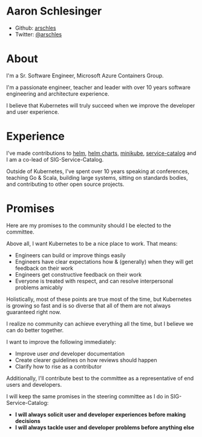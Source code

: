 # Aaron Schlesinger

- Github: [arschles](https://github.com/arschles)
- Twitter: [@arschles](https://twitter.com/arschles) 

# About

I'm a Sr. Software Engineer, Microsoft Azure Containers Group.

I'm a passionate engineer, teacher and leader with over 10 years software engineering and 
architecture experience.

I believe that Kubernetes will truly succeed when we improve the developer and 
user experience. 

# Experience

I've made contributions to [helm](https://github.com/kubernetes/helm), [helm charts](https://github.com/kubernetes/charts), [minikube](https://github.com/kubernetes/minikube), [service-catalog](https://github.com/kubernetes-incubator/service-catalog) and I am a co-lead of SIG-Service-Catalog.

Outside of Kubernetes, I've spent over 10 years speaking at conferences, teaching Go & Scala,
building large systems, sitting on standards bodies, and contributing to other open source
projects.

# Promises

Here are my promises to the community should I be elected to the committee.

Above all, I want Kubernetes to be a nice place to work. That means:

- Engineers can build or improve things easily
- Engineers have clear expectations how & (generally) when they will get feedback on their work
- Engineers get constructive feedback on their work
- Everyone is treated with respect, and can resolve interpersonal problems amicably

Holistically, most of these points are true most of the time, but Kubernetes is growing so
fast and is so diverse that all of them are not always guaranteed right now.

I realize no community can achieve everything all the time, but I believe we can do better
together.

I want to improve the following immediately:

- Improve user _and_ developer documentation
- Create clearer guidelines on how reviews should happen
- Clarify how to rise as a contributor

Additionally, I'll contribute best to the committee as a representative of end users
and developers.

I will keep the same promises in the steering committee as I do in SIG-Service-Catalog: 

- **I will always solicit user and developer experiences before making decisions**
- **I will always tackle user and developer problems before anything else**
